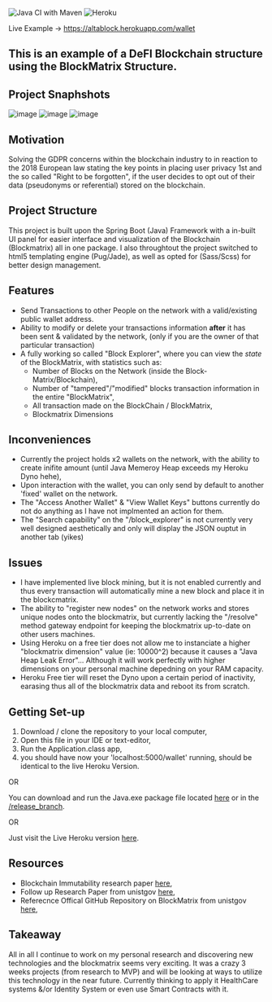 ![Java CI with Maven](https://github.com/migbash/blockmatrix_wallet/workflows/Java%20CI%20with%20Maven/badge.svg?branch=master)
![Heroku](https://pyheroku-badge.herokuapp.com/?app=altablock&style=flat)

Live Example -> https://altablock.herokuapp.com/wallet

This is an example of a DeFI Blockchain structure using the BlockMatrix Structure.
---

## Project Snaphshots

![image](https://user-images.githubusercontent.com/20924663/84569761-27ea1b00-ad89-11ea-8328-a1481a27ee74.png)
![image](https://user-images.githubusercontent.com/20924663/84569785-39cbbe00-ad89-11ea-8d56-bb80b4251210.png)
![image](https://user-images.githubusercontent.com/20924663/84569796-51a34200-ad89-11ea-8955-eb9147131e20.png)

## Motivation

Solving the GDPR concerns within the blockchain industry to in reaction to the 2018 European
law stating the key points in placing user privacy 1st and the so called "Right to be forgotten", 
if the user decides to opt out of their data (pseudonyms or referential) stored on the blockchain.

## Project Structure

This project is built upon the Spring Boot (Java) Framework with a in-built UI panel for easier interface and
visualization of the Blockchain (Blockmatrix) all in one package. I also throughtout the project switched to html5
templating engine (Pug/Jade), as well as opted for (Sass/Scss) for better design management.

## Features

- Send Transactions to other People on the network with a valid/existing public wallet address.
- Ability to modify or delete your transactions information __after__ it has been sent & validated by the network, (only if you are the owner of that particular transaction)
- A fully working so called "Block Explorer", where you can view the _state_ of the BlockMatrix, with statistics such as:
    - Number of Blocks on the Network (inside the Block-Matrix/Blockchain),
    - Number of "tampered"/"modified" blocks transaction information in the entire "BlockMatrix",
    - All transaction made on the BlockChain / BlockMatrix,
    - Blockmatrix Dimensions

## Inconveniences

- Currently the project holds x2 wallets on the network, with the ability to create inifite amount (until Java Memeroy Heap exceeds my Heroku Dyno hehe),
- Upon interaction with the wallet, you can only send by default to another 'fixed' wallet on the network.
- The "Access Another Wallet" & "View Wallet Keys" buttons currently do not do anything as I have not implmented an action for them.
- The "Search capability" on the "/block_explorer" is not currently very well designed aesthetically and only will display the JSON ouptut in another tab (yikes)

## Issues

- I have implemented live block mining, but it is not enabled currently and thus every transaction will automatically mine a new block and place it in the blockcmatrix.
- The ability to "register new nodes" on the network works and stores unique nodes onto the blockmatrix, but currently lacking the "/resolve" method gateway endpoint for keeping the blockmatrix up-to-date on other users machines.
- Using Heroku on a free tier does not allow me to instanciate a higher "blockmatrix dimension" value (ie: 10000^2) because it causes a "Java Heap Leak Error"... Although it will work perfectly with higher dimensions on your personal machine depedning on your RAM capacity.
- Heroku Free tier will reset the Dyno upon a certain period of inactivity, earasing thus all of the blockmatrix data and reboot its from scratch.

## Getting Set-up

1. Download / clone the repository to your local computer,
2. Open this file in your IDE or text-editor,
3. Run the Application.class app,
4. you should have now your 'localhost:5000/wallet' running, should be identical to the live Heroku Version.

OR

You can download and run the Java.exe package file located [here]() or in the [/release_branch]().

OR

Just visit the Live Heroku version [here](https://altablock.herokuapp.com/wallet).

## Resources

- Blockchain Immutability research paper [here](https://www.researchgate.net/publication/336822518_Blockchain_Mutability_Challenges_and_Proposed_Solutions),
- Follow up Research Paper from unistgov [here](https://csrc.nist.gov/CSRC/media/Publications/white-paper/2018/05/31/data-structure-for-integrity-protection-with-erasure-capability/draft/documents/data-structure-for-integrity-with-erasure-draft.pdf),
- Referecnce Offical GitHub Repository on BlockMatrix from unistgov [here](https://github.com/usnistgov/blockmatrix),

## Takeaway

All in all I continue to work on my personal research and discovering new technologies and the blockmatrix seems very exciting. It was a crazy 3 weeks projects (from research to MVP) and will be looking at ways to utilize this technology in the near future. Currently thinking to apply it HealthCare systems &/or Identity System or even use Smart Contracts with it.
